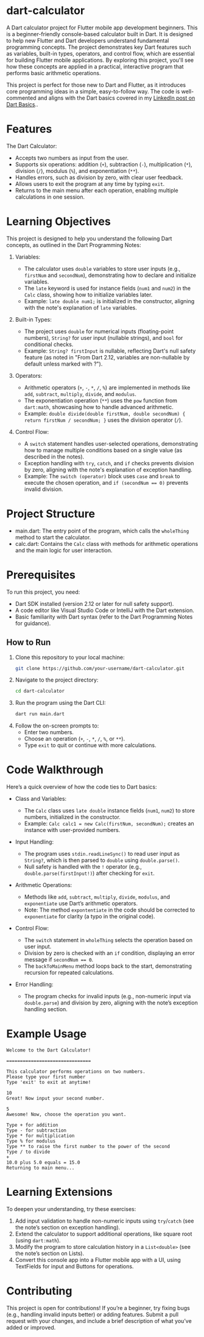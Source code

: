 # dart-calculator
A Dart calculator project for Flutter mobile app development beginners.
This is a beginner-friendly console-based calculator built in Dart. It is designed to help new Flutter and Dart developers understand fundamental programming concepts. The project demonstrates key Dart features such as variables, built-in types, operators, and control flow, which are essential for building Flutter mobile applications. By exploring this project, you'll see how these concepts are applied in a practical, interactive program that performs basic arithmetic operations.

This project is perfect for those new to Dart and Flutter, as it introduces core programming ideas in a simple, easy-to-follow way. The code is well-commented and aligns with the Dart basics covered in my [LinkedIn post on Dart Basics](https://linkedin.com/in/felix-joshua-benson-2a9547146/)..

# Features
The Dart Calculator:
- Accepts two numbers as input from the user.
- Supports six operations: addition (`+`), subtraction (`-`), multiplication (`*`), division (`/`), modulus (`%`), and exponentiation (`**`).
- Handles errors, such as division by zero, with clear user feedback.
- Allows users to exit the program at any time by typing `exit`.
- Returns to the main menu after each operation, enabling multiple calculations in one session.

# Learning Objectives
This project is designed to help you understand the following Dart concepts, as outlined in the Dart Programming Notes:

1. Variables:
   - The calculator uses `double` variables to store user inputs (e.g., `firstNum` and `secondNum`), demonstrating how to declare and initialize variables.
   - The `late` keyword is used for instance fields (`num1` and `num2`) in the `Calc` class, showing how to initialize variables later.
   - Example: `late double num1;` is initialized in the constructor, aligning with the note's explanation of `late` variables.

2. Built-in Types:
   - The project uses `double` for numerical inputs (floating-point numbers), `String?` for user input (nullable strings), and `bool` for conditional checks.
   - Example: `String? firstInput` is nullable, reflecting Dart's null safety feature (as noted in "From Dart 2.12, variables are non-nullable by default unless marked with ?").

3. Operators:
   - Arithmetic operators (`+`, `-`, `*`, `/`, `%`) are implemented in methods like `add`, `subtract`, `multiply`, `divide`, and `modulus`.
   - The exponentiation operation (`**`) uses the `pow` function from `dart:math`, showcasing how to handle advanced arithmetic.
   - Example: `double divide(double firstNum, double secondNum) { return firstNum / secondNum; }` uses the division operator (`/`).

4. Control Flow:
   - A `switch` statement handles user-selected operations, demonstrating how to manage multiple conditions based on a single value (as described in the notes).
   - Exception handling with `try`, `catch`, and `if` checks prevents division by zero, aligning with the note's explanation of exception handling.
   - Example: The `switch (operator)` block uses `case` and `break` to execute the chosen operation, and `if (secondNum == 0)` prevents invalid division.

# Project Structure
- main.dart: The entry point of the program, which calls the `wholeThing` method to start the calculator.
- calc.dart: Contains the `Calc` class with methods for arithmetic operations and the main logic for user interaction.

# Prerequisites
To run this project, you need:
- Dart SDK installed (version 2.12 or later for null safety support).
- A code editor like Visual Studio Code or IntelliJ with the Dart extension.
- Basic familiarity with Dart syntax (refer to the Dart Programming Notes for guidance).

## How to Run
1. Clone this repository to your local machine:
   ```bash
   git clone https://github.com/your-username/dart-calculator.git
   ```
2. Navigate to the project directory:
   ```bash
   cd dart-calculator
   ```
3. Run the program using the Dart CLI:
   ```bash
   dart run main.dart
   ```
4. Follow the on-screen prompts to:
   - Enter two numbers.
   - Choose an operation (`+`, `-`, `*`, `/`, `%`, or `**`).
   - Type `exit` to quit or continue with more calculations.

# Code Walkthrough
Here’s a quick overview of how the code ties to Dart basics:

- Class and Variables:
  - The `Calc` class uses `late double` instance fields (`num1`, `num2`) to store numbers, initialized in the constructor.
  - Example: `Calc calc1 = new Calc(firstNum, secondNum);` creates an instance with user-provided numbers.

- Input Handling:
  - The program uses `stdin.readLineSync()` to read user input as `String?`, which is then parsed to `double` using `double.parse()`.
  - Null safety is handled with the `!` operator (e.g., `double.parse(firstInput!)`) after checking for `exit`.

- Arithmetic Operations:
  - Methods like `add`, `subtract`, `multiply`, `divide`, `modulus`, and `exponentiate` use Dart’s arithmetic operators.
  - Note: The method `expontentiate` in the code should be corrected to `exponentiate` for clarity (a typo in the original code).

- Control Flow:
  - The `switch` statement in `wholeThing` selects the operation based on user input.
  - Division by zero is checked with an `if` condition, displaying an error message if `secondNum == 0`.
  - The `backToMainMenu` method loops back to the start, demonstrating recursion for repeated calculations.

- Error Handling:
  - The program checks for invalid inputs (e.g., non-numeric input via `double.parse`) and division by zero, aligning with the note’s exception handling section.

# Example Usage
```plaintext
Welcome to the Dart Calculator!

=============================== 

This calculator performs operations on two numbers. 
Please type your first number 
Type 'exit' to exit at anytime! 

10
Great! Now input your second number.

5
Awesome! Now, choose the operation you want.

Type + for addition
Type - for subtraction
Type * for multiplication
Type % for modulus
Type ** to raise the first number to the power of the second
Type / to divide
+
10.0 plus 5.0 equals = 15.0
Returning to main menu...
```

# Learning Extensions
To deepen your understanding, try these exercises:
1. Add input validation to handle non-numeric inputs using `try`/`catch` (see the note’s section on exception handling).
2. Extend the calculator to support additional operations, like square root (using `dart:math`).
3. Modify the program to store calculation history in a `List<double>` (see the note’s section on Lists).
4. Convert this console app into a Flutter mobile app with a UI, using TextFields for input and Buttons for operations.

# Contributing
This project is open for contributions! If you’re a beginner, try fixing bugs (e.g., handling invalid inputs better) or adding features. Submit a pull request with your changes, and include a brief description of what you’ve added or improved.
